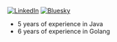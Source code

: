 [![LinkedIn](https://img.shields.io/badge/LinkedIn-0077B5?style=flat&logo=linkedin&logoColor=white)](https://www.linkedin.com/in/kutluhanmetin/)
[![Bluesky](https://img.shields.io/badge/Bluesky-1DA1F2?style=flat&logoColor=white)](https://bsky.app/profile/kutluhan.bsky.social)

- 5 years of experience in Java
- 6 years of experience in Golang
